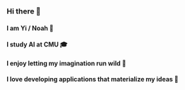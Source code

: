 ### Hi there 👋
#### I am Yi / Noah 👦
#### I study AI at CMU 🎓
#### I enjoy letting my imagination run wild 🌌
#### I love developing applications that materialize my ideas 🚀

<!--
**InoahI/InoahI** is a ✨ _special_ ✨ repository because its `README.md` (this file) appears on your GitHub profile.

Here are some ideas to get you started:

- 🔭 I’m currently working on ...
- 🌱 I’m currently learning ...
- 👯 I’m looking to collaborate on ...
- 🤔 I’m looking for help with ...
- 💬 Ask me about ...
- 📫 How to reach me: ...
- 😄 Pronouns: ...
- ⚡ Fun fact: ...
-->
